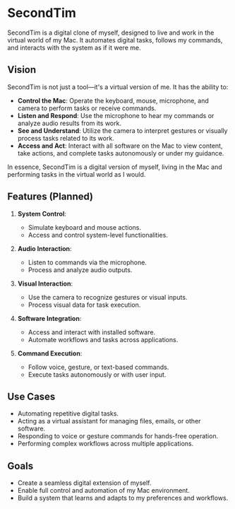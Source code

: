 # SecondTim

SecondTim is a digital clone of myself, designed to live and work in the virtual world of my Mac. It automates digital tasks, follows my commands, and interacts with the system as if it were me.

## Vision

SecondTim is not just a tool—it's a virtual version of me. It has the ability to:

- **Control the Mac**: Operate the keyboard, mouse, microphone, and camera to perform tasks or receive commands.
- **Listen and Respond**: Use the microphone to hear my commands or analyze audio results from its work.
- **See and Understand**: Utilize the camera to interpret gestures or visually process tasks related to its work.
- **Access and Act**: Interact with all software on the Mac to view content, take actions, and complete tasks autonomously or under my guidance.

In essence, SecondTim is a digital version of myself, living in the Mac and performing tasks in the virtual world as I would.

## Features (Planned)

1. **System Control**:
   - Simulate keyboard and mouse actions.
   - Access and control system-level functionalities.

2. **Audio Interaction**:
   - Listen to commands via the microphone.
   - Process and analyze audio outputs.

3. **Visual Interaction**:
   - Use the camera to recognize gestures or visual inputs.
   - Process visual data for task execution.

4. **Software Integration**:
   - Access and interact with installed software.
   - Automate workflows and tasks across applications.

5. **Command Execution**:
   - Follow voice, gesture, or text-based commands.
   - Execute tasks autonomously or with user input.

## Use Cases

- Automating repetitive digital tasks.
- Acting as a virtual assistant for managing files, emails, or other software.
- Responding to voice or gesture commands for hands-free operation.
- Performing complex workflows across multiple applications.

## Goals

- Create a seamless digital extension of myself.
- Enable full control and automation of my Mac environment.
- Build a system that learns and adapts to my preferences and workflows.
